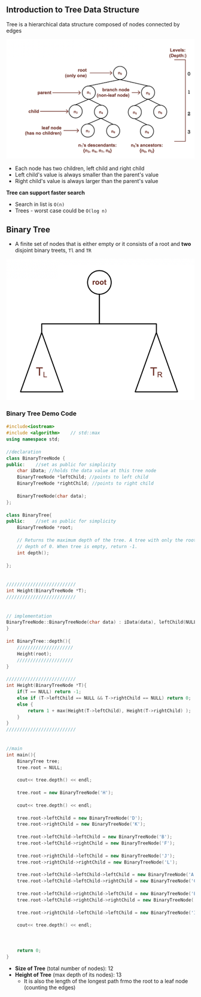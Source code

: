 ## Introduction to Tree Data Structure
Tree is a hierarchical data structure composed of nodes connected by edges 

![](/images/tree.png)
- Each node has two children, left child and right child
- Left child's value is always smaller than the parent's value
- Right child's value is always larger than the parent's value

**Tree can support faster search**
- Search in list is `O(n)`
- Trees - worst case could be `O(log n)`

## Binary Tree
- A finite set of nodes that is either empty or it consists of a root and **two** disjoint binary treets, `Tl` and `TR`

![](/images/binary-tree.png)

### Binary Tree Demo Code
```cpp
#include<iostream>
#include <algorithm>    // std::max
using namespace std;

//declaration
class BinaryTreeNode {
public:    //set as public for simplicity
    char iData; //holds the data value at this tree node
    BinaryTreeNode *leftChild; //points to left child
    BinaryTreeNode *rightChild; //points to right child

    BinaryTreeNode(char data);
};

class BinaryTree{
public:    //set as public for simplicity
    BinaryTreeNode *root;

    // Returns the maximum depth of the tree. A tree with only the root node has a
    // depth of 0. When tree is empty, return -1.
    int depth();

};


//////////////////////////
int Height(BinaryTreeNode *T);
//////////////////////////


// implementation
BinaryTreeNode::BinaryTreeNode(char data) : iData(data), leftChild(NULL),  rightChild(NULL) {
}

int BinaryTree::depth(){
    /////////////////////
    Height(root);
    /////////////////////
}

//////////////////////////
int Height(BinaryTreeNode *T){
    if(T == NULL) return -1;
    else if (T->leftChild == NULL && T->rightChild == NULL) return 0;
    else {
        return 1 + max(Height(T->leftChild), Height(T->rightChild) );
    }
}
//////////////////////////


//main
int main(){
    BinaryTree tree;
    tree.root = NULL;

    cout<< tree.depth() << endl;

    tree.root = new BinaryTreeNode('H');

    cout<< tree.depth() << endl;

    tree.root->leftChild = new BinaryTreeNode('D');
    tree.root->rightChild = new BinaryTreeNode('K');

    tree.root->leftChild->leftChild = new BinaryTreeNode('B');
    tree.root->leftChild->rightChild = new BinaryTreeNode('F');

    tree.root->rightChild->leftChild = new BinaryTreeNode('J');
    tree.root->rightChild->rightChild = new BinaryTreeNode('L');

    tree.root->leftChild->leftChild->leftChild = new BinaryTreeNode('A');
    tree.root->leftChild->leftChild->rightChild = new BinaryTreeNode('C');

    tree.root->leftChild->rightChild->leftChild = new BinaryTreeNode('E');
    tree.root->leftChild->rightChild->rightChild = new BinaryTreeNode('G');

    tree.root->rightChild->leftChild->leftChild = new BinaryTreeNode('I');

    cout<< tree.depth() << endl;



    return 0;
}
```

- **Size of Tree** (total number of nodes): 12
- **Height of Tree** (max depth of its nodes): 13
    - It is also the length of the longest path frmo the root to a leaf node (counting the edges)

